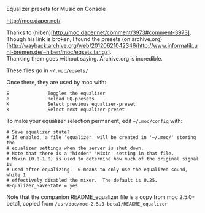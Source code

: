 Equalizer presets for Music on Console

  http://moc.daper.net/

Thanks to (hiben)[http://moc.daper.net/comment/3973#comment-3973].
Though his link is broken, I found the presets (on archive.org)[http://wayback.archive.org/web/20120621042346/http://www.informatik.uni-bremen.de/~hiben/moc/eqsets.tar.gz].  
Thanking them goes without saying.  Archive.org is incredible.

These files go in `~/.moc/eqsets/`

Once there, they are used by moc with:

```
E              Toggles the equalizer
e              Reload EQ-presets
K              Select previous equalizer-preset
k              Select next equalizer-preset
```

To make your equalizer selection permanent, edit `~/.moc/config` with:

```
# Save equalizer state?
# If enabled, a file 'equalizer' will be created in '~/.moc/' storing the
# equalizer settings when the server is shut down.
# Note that there is a "hidden" 'Mixin' setting in that file.
# Mixin (0.0-1.0) is used to determine how much of the original signal is
# used after equalizing.  0 means to only use the equalized sound, while 1
# effectively disabled the mixer.  The default is 0.25.
#Equalizer_SaveState = yes
```

Note that the companion README_equalizer file is a copy from moc 
2.5.0-beta1, copied from `/usr/doc/moc-2.5.0-beta1/README_equalizer`
